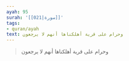 ```yaml
---
ayah: 95
surah: '[[021|سورة]]'
tags:
- quran/ayah
text: وحرام على قرية أهلكناها أنهم لا يرجعون
---
```

> وحرام على قرية أهلكناها أنهم لا يرجعون
